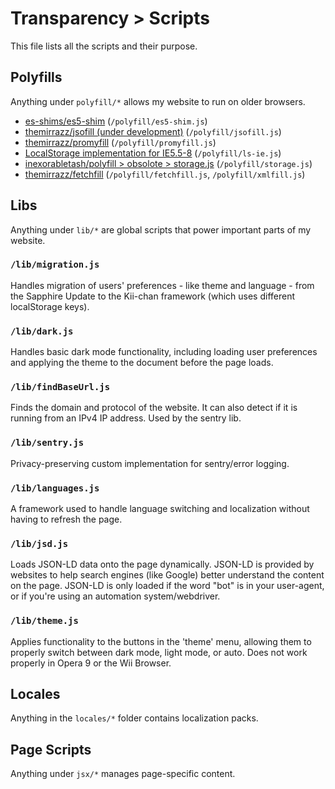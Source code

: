 # Transparency > Scripts
This file lists all the scripts and their purpose.

## Polyfills
Anything under `polyfill/*` allows my website to run on older browsers.
* [es-shims/es5-shim](https://github.com/es-shims/es5-shim) (`/polyfill/es5-shim.js`)
* [themirrazz/jsofill (under development)](https://github.com/themirrazz/jsofill) (`/polyfill/jsofill.js`)
* [themirrazz/promyfill](https://github.com/themirrazz/promyfill) (`/polyfill/promyfill.js`)
* [LocalStorage implementation for IE5.5-8](/src/ls-ie.js) (`/polyfill/ls-ie.js`)
* [inexorabletash/polyfill > obsolote > storage.js](https://github.com/inexorabletash/polyfill/blob/master/obsolete/storage.js) (`/polyfill/storage.js`)
* [themirrazz/fetchfill](https://github.com/themirrazz/fetchfill) (`/polyfill/fetchfill.js`, `/polyfill/xmlfill.js`) 

## Libs
Anything under `lib/*` are global scripts that power important parts of my website.

### `/lib/migration.js`
Handles migration of users' preferences - like theme and language - from the Sapphire Update to the Kii-chan framework (which uses different localStorage keys).

### `/lib/dark.js`
Handles basic dark mode functionality, including loading user preferences and applying the theme to the document before the page loads.

### `/lib/findBaseUrl.js`
Finds the domain and protocol of the website. It can also detect if it is running from an IPv4 IP address. Used by the sentry lib.

### `/lib/sentry.js`
Privacy-preserving custom implementation for sentry/error logging.

### `/lib/languages.js`
A framework used to handle language switching and localization without having to refresh the page.

### `/lib/jsd.js`
Loads JSON-LD data onto the page dynamically. JSON-LD is provided by websites to help search engines (like Google) better understand the content on the page. JSON-LD is only loaded if the word "bot" is in your user-agent, or if you're using an automation system/webdriver.

### `/lib/theme.js`
Applies functionality to the buttons in the 'theme' menu, allowing them to properly switch between dark mode, light mode, or auto. Does not work properly in Opera 9 or the Wii Browser.

###

## Locales
Anything in the `locales/*` folder contains localization packs.

## Page Scripts
Anything under `jsx/*` manages page-specific content.
